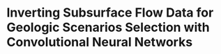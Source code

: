# Inverting Subsurface Flow Data for Geologic Scenarios Selection with Convolutional Neural Networks
